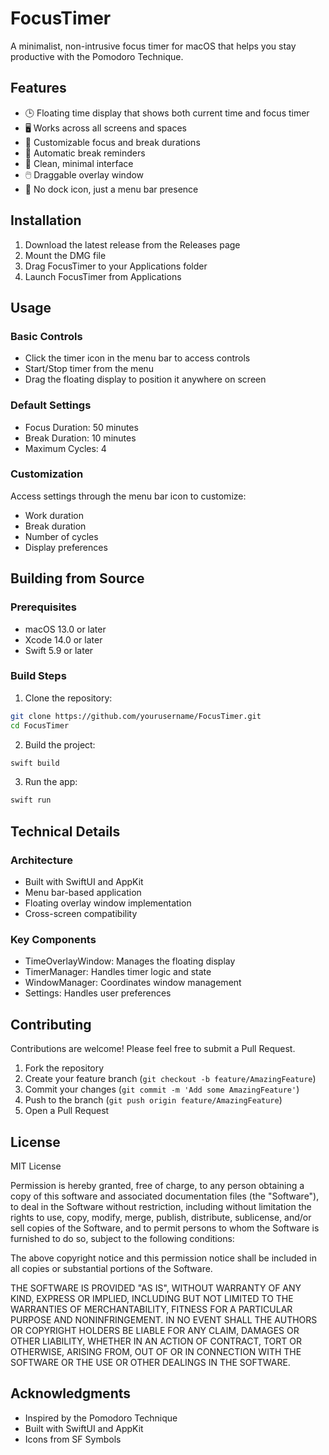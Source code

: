 # FocusTimer

A minimalist, non-intrusive focus timer for macOS that helps you stay productive with the Pomodoro Technique.

## Features

- 🕒 Floating time display that shows both current time and focus timer
- 🖥️ Works across all screens and spaces
- 🎯 Customizable focus and break durations
- 🔄 Automatic break reminders
- 🎨 Clean, minimal interface
- 🖱️ Draggable overlay window
- 🚫 No dock icon, just a menu bar presence

## Installation

1. Download the latest release from the Releases page
2. Mount the DMG file
3. Drag FocusTimer to your Applications folder
4. Launch FocusTimer from Applications

## Usage

### Basic Controls
- Click the timer icon in the menu bar to access controls
- Start/Stop timer from the menu
- Drag the floating display to position it anywhere on screen

### Default Settings
- Focus Duration: 50 minutes
- Break Duration: 10 minutes
- Maximum Cycles: 4

### Customization
Access settings through the menu bar icon to customize:
- Work duration
- Break duration
- Number of cycles
- Display preferences

## Building from Source

### Prerequisites
- macOS 13.0 or later
- Xcode 14.0 or later
- Swift 5.9 or later

### Build Steps
1. Clone the repository:
```bash
git clone https://github.com/yourusername/FocusTimer.git
cd FocusTimer
```

2. Build the project:
```bash
swift build
```

3. Run the app:
```bash
swift run
```

## Technical Details

### Architecture
- Built with SwiftUI and AppKit
- Menu bar-based application
- Floating overlay window implementation
- Cross-screen compatibility

### Key Components
- TimeOverlayWindow: Manages the floating display
- TimerManager: Handles timer logic and state
- WindowManager: Coordinates window management
- Settings: Handles user preferences

## Contributing

Contributions are welcome! Please feel free to submit a Pull Request.

1. Fork the repository
2. Create your feature branch (`git checkout -b feature/AmazingFeature`)
3. Commit your changes (`git commit -m 'Add some AmazingFeature'`)
4. Push to the branch (`git push origin feature/AmazingFeature`)
5. Open a Pull Request

## License

MIT License

Permission is hereby granted, free of charge, to any person obtaining a copy
of this software and associated documentation files (the "Software"), to deal
in the Software without restriction, including without limitation the rights
to use, copy, modify, merge, publish, distribute, sublicense, and/or sell
copies of the Software, and to permit persons to whom the Software is
furnished to do so, subject to the following conditions:

The above copyright notice and this permission notice shall be included in all
copies or substantial portions of the Software.

THE SOFTWARE IS PROVIDED "AS IS", WITHOUT WARRANTY OF ANY KIND, EXPRESS OR
IMPLIED, INCLUDING BUT NOT LIMITED TO THE WARRANTIES OF MERCHANTABILITY,
FITNESS FOR A PARTICULAR PURPOSE AND NONINFRINGEMENT. IN NO EVENT SHALL THE
AUTHORS OR COPYRIGHT HOLDERS BE LIABLE FOR ANY CLAIM, DAMAGES OR OTHER
LIABILITY, WHETHER IN AN ACTION OF CONTRACT, TORT OR OTHERWISE, ARISING FROM,
OUT OF OR IN CONNECTION WITH THE SOFTWARE OR THE USE OR OTHER DEALINGS IN THE
SOFTWARE.

## Acknowledgments

- Inspired by the Pomodoro Technique
- Built with SwiftUI and AppKit
- Icons from SF Symbols
